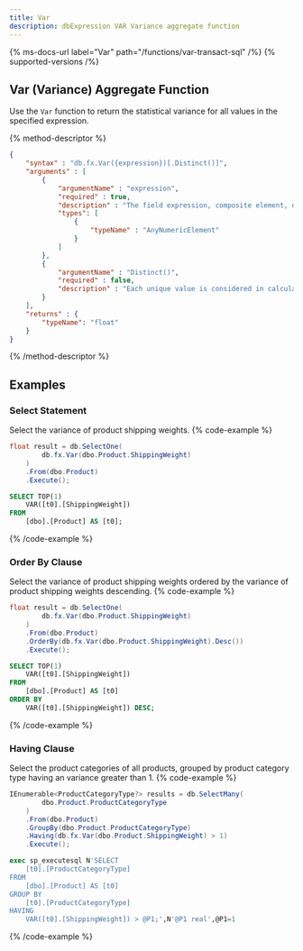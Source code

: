 ```yaml
---
title: Var
description: dbExpression VAR Variance aggregate function
---
```


{% ms-docs-url label="Var" path="/functions/var-transact-sql" /%}
{% supported-versions /%}

## Var (Variance) Aggregate Function

Use the `Var` function to return the statistical variance for all values in the specified expression.

{% method-descriptor %}
```json
{
    "syntax" : "db.fx.Var({expression})[.Distinct()]",
    "arguments" : [
        {
            "argumentName" : "expression",
            "required" : true,
            "description" : "The field expression, composite element, or function result to use in calculating the variance.",
            "types": [
                { 
                    "typeName" : "AnyNumericElement"
                }
            ]
        },
        {
            "argumentName" : "Distinct()",
            "required" : false,
            "description" : "Each unique value is considered in calculating the variance value."
        }        
    ],
    "returns" : {
        "typeName": "float"
    }
}
```
{% /method-descriptor %}

## Examples
### Select Statement
Select the variance of product shipping weights.
{% code-example %}
```csharp
float result = db.SelectOne(
        db.fx.Var(dbo.Product.ShippingWeight)
    )
    .From(dbo.Product)
    .Execute();
```
```sql
SELECT TOP(1)
    VAR([t0].[ShippingWeight])
FROM
    [dbo].[Product] AS [t0];
```
{% /code-example %}

### Order By Clause
Select the variance of product shipping weights ordered by the variance of product shipping weights descending.
{% code-example %}
```csharp
float result = db.SelectOne(
        db.fx.Var(dbo.Product.ShippingWeight)
    )
    .From(dbo.Product)
    .OrderBy(db.fx.Var(dbo.Product.ShippingWeight).Desc())
    .Execute();
```
```sql
SELECT TOP(1)
    VAR([t0].[ShippingWeight])
FROM
    [dbo].[Product] AS [t0]
ORDER BY
    VAR([t0].[ShippingWeight]) DESC;
```
{% /code-example %}

### Having Clause
Select the product categories of all products, grouped by product
category type having an variance greater than 1.
{% code-example %}
```csharp
IEnumerable<ProductCategoryType?> results = db.SelectMany(
        dbo.Product.ProductCategoryType
    )
    .From(dbo.Product)
    .GroupBy(dbo.Product.ProductCategoryType)
    .Having(db.fx.Var(dbo.Product.ShippingWeight) > 1)
    .Execute();
```
```sql
exec sp_executesql N'SELECT
    [t0].[ProductCategoryType]
FROM
    [dbo].[Product] AS [t0]
GROUP BY
    [t0].[ProductCategoryType]
HAVING
    VAR([t0].[ShippingWeight]) > @P1;',N'@P1 real',@P1=1
```
{% /code-example %}
